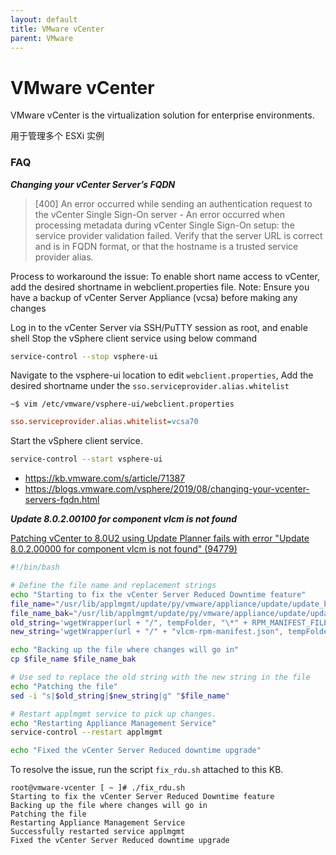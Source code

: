 ```yaml
---
layout: default
title: VMware vCenter
parent: VMware
---
```


# VMware vCenter

VMware vCenter is the virtualization solution for enterprise environments.

用于管理多个 ESXi 实例

### FAQ

***Changing your vCenter Server’s FQDN***

> [400] An error occurred while sending an authentication request to the vCenter Single Sign-On server - An error occurred when processing metadata during vCenter Single Sign-On setup: the service provider validation failed. Verify that the server URL is correct and is in FQDN format, or that the hostname is a trusted service provider alias.

Process to workaround the issue:
To enable short name access to vCenter, add the desired shortname in webclient.properties file.
Note: Ensure you have a backup of vCenter Server Appliance (vcsa) before making any changes

Log in to the vCenter Server via SSH/PuTTY session as root, and enable shell
Stop the vSphere client service using below command

```sh
service-control --stop vsphere-ui
```

Navigate to the vsphere-ui location to edit `webclient.properties`, Add the desired shortname under the `sso.serviceprovider.alias.whitelist`

```shell
~$ vim /etc/vmware/vsphere-ui/webclient.properties
```

```ini
sso.serviceprovider.alias.whitelist=vcsa70
```

Start the vSphere client service.

```sh
service-control --start vsphere-ui
```

+ https://kb.vmware.com/s/article/71387
+ https://blogs.vmware.com/vsphere/2019/08/changing-your-vcenter-servers-fqdn.html


***Update 8.0.2.00100 for component vlcm is not found***

[Patching vCenter to 8.0U2 using Update Planner fails with error "Update 8.0.2.00000 for component vlcm is not found" (94779)](https://kb.vmware.com/s/article/94779)

```sh
#!/bin/bash

# Define the file name and replacement strings
echo "Starting to fix the vCenter Server Reduced Downtime feature"
file_name="/usr/lib/applmgmt/update/py/vmware/appliance/update/update_b2b.py"
file_name_bak="/usr/lib/applmgmt/update/py/vmware/appliance/update/update_b2b.py.bak"
old_string='wgetWrapper(url + "/", tempFolder, "\*" + RPM_MANIFEST_FILE)'
new_string='wgetWrapper(url + "/" + "vlcm-rpm-manifest.json", tempFolder)'

echo "Backing up the file where changes will go in"
cp $file_name $file_name_bak

# Use sed to replace the old string with the new string in the file
echo "Patching the file"
sed -i "s|$old_string|$new_string|g" "$file_name"

# Restart applmgmt service to pick up changes.
echo "Restarting Appliance Management Service"
service-control --restart applmgmt

echo "Fixed the vCenter Server Reduced downtime upgrade"
```

To resolve the issue, run the script `fix_rdu.sh` attached to this KB.

```shell
root@vmware-vcenter [ ~ ]# ./fix_rdu.sh
Starting to fix the vCenter Server Reduced Downtime feature
Backing up the file where changes will go in
Patching the file
Restarting Appliance Management Service
Successfully restarted service applmgmt
Fixed the vCenter Server Reduced downtime upgrade
```
